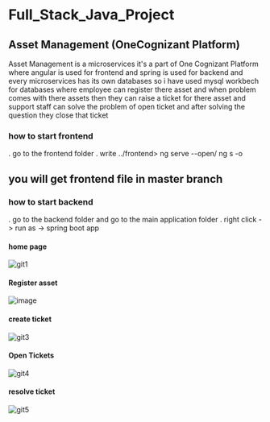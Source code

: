 # Full_Stack_Java_Project
## Asset Management (OneCognizant Platform)
Asset Management is a microservices it's a part of One Cognizant Platform where angular is used for frontend and spring is used for backend and every microservices has its own databases so i have used mysql workbech for databases where employee can register there asset and when problem comes with there assets then they can raise a ticket for there asset and support staff can solve the problem of open ticket and after solving the question they close that ticket
### how to start frontend 
. go to the frontend folder
. write ../frontend> ng serve --open/ ng s -o
## you will get frontend file in master branch
### how to start backend 
. go to the backend folder and go to the main application folder
. right click -> run as -> spring boot app
#### home page
![git1](https://github.com/Abhishek-1310/Full_Stack_Java_Project/assets/76660763/8fd8fba7-df46-420b-b5d7-661292cfdf05)

#### Register asset
![image](https://github.com/Abhishek-1310/Full_Stack_Java_Project/assets/76660763/592ca9a4-8f33-449c-9f9b-1c6663d982c3)

#### create ticket
![git3](https://github.com/Abhishek-1310/Full_Stack_Java_Project/assets/76660763/5343ed2d-2eb2-4f9e-8ba0-eeecfc0642e2)

#### Open Tickets
![git4](https://github.com/Abhishek-1310/Full_Stack_Java_Project/assets/76660763/be68a855-3ec3-418c-a21a-d92b8e3773c0)

#### resolve ticket
![git5](https://github.com/Abhishek-1310/Full_Stack_Java_Project/assets/76660763/8f2ea01f-18a5-4044-9e32-95d61e4cabb6)
